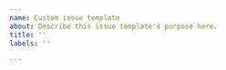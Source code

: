 ```yaml
---
name: Custom issue template
about: Describe this issue template's purpose here.
title: ''
labels: ''

---
```



